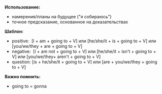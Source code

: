 **Использование:**
- намерения/планы на будущее ("я собираюсь")
- точное предсказание, основанное на доказательствах 

**Шаблон:**
- positive:  [I + am + going to + V] или [he/she/it + is + going to + V] или [you/we/they + are + going to + V]
- negative:  [I + am not + going to + V] или [he/she/it + isn't + going to + V] или [you/we/they+ aren't + going to + V]
- question: [is + he/she/it + going to + V] или [are + you/we/they + going to + V]

**Важно помнить:**
- going to = gonna
   